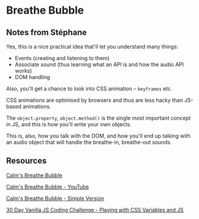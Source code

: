 # Breathe Bubble

## Notes from Stéphane

Yes, this is a nice practical idea that'll let you understand many things:

* Events (creating and listening to them)
* Associate sound (thus learning what an API is and how the audio API works)
* DOM handling

Also, you'll get a chance to look into CSS animation – `keyframes` etc.

CSS animations are optimised by browsers and thus are less hacky than JS-based animations.

The `object.property`, `object.method()` is the single most important concept in JS, and this is how you'll write your own objects.

This is, also, how you talk with the DOM, and how you'll end up talking with an audio object that will handle the breathe-in, breathe-out sounds.

## Resources

[Calm's Breathe Bubble](https://twitter.com/calm/status/1090371889220997120)

[Calm's Breathe Bubble - YouTube](https://www.youtube.com/watch?v=5DqTuWve9t8)

[Calm's Breathe Bubble - Simple Version](https://www.calm.com/breathe)

[30 Day Vanilla JS Coding Challenge - Playing with CSS Variables and JS](https://javascript30.com/)

